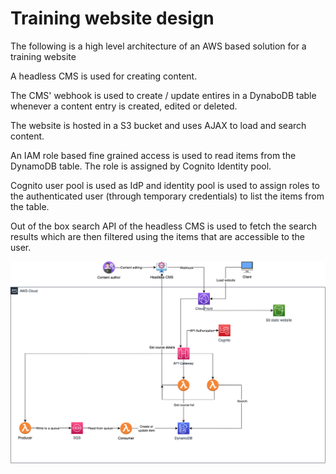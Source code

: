 # Training website design

The following is a high level architecture of an AWS based solution for a training website

A headless CMS is used for creating content.

The CMS' webhook is used to create / update entires in a DynaboDB table whenever a content entry is created, edited or deleted.

The website is hosted in a S3 bucket and uses AJAX to load and search content.

An IAM role based fine grained access is used to read items from the DynamoDB table. The role is assigned by Cognito Identity pool.

Cognito user pool is used as IdP and identity pool is used to assign roles to the authenticated user (through temporary credentials) to list the items from the table.

Out of the box search API of the headless CMS is used to fetch the search results which are then filtered using the items that are accessible to the user.

<img src="Training_Website_solution.png" alt="Training Website solution" title="Training Website solution">
